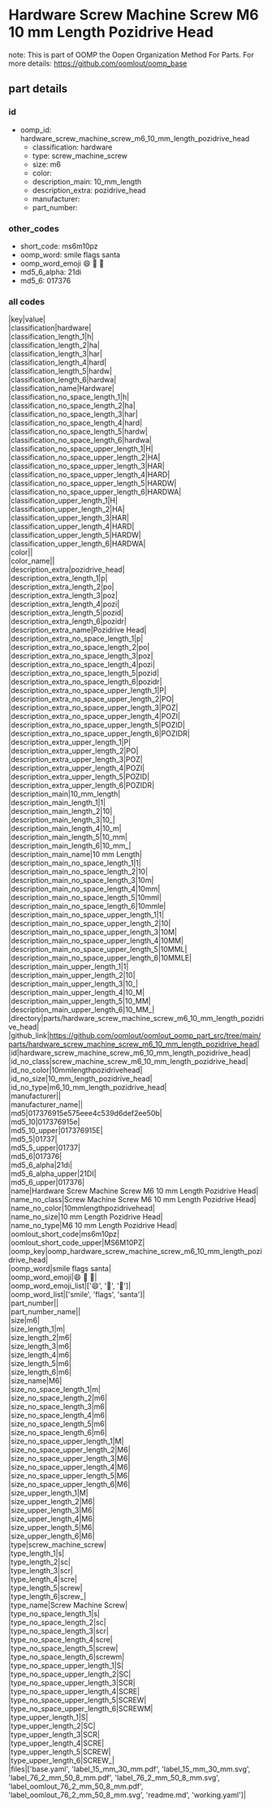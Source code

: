 # Hardware Screw Machine Screw M6 10 mm Length Pozidrive Head  

note: This is part of OOMP the Oopen Organization Method For Parts. For more details: https://github.com/oomlout/oomp_base

##  part details





### id
* oomp_id: hardware_screw_machine_screw_m6_10_mm_length_pozidrive_head
  * classification: hardware
  * type: screw_machine_screw
  * size: m6
  * color: 
  * description_main: 10_mm_length
  * description_extra: pozidrive_head
  * manufacturer: 
  * part_number: 

### other_codes
* short_code: ms6m10pz
* oomp_word: smile flags santa
* oomp_word_emoji :smile: :flags: :santa:
* md5_6_alpha: 21di
* md5_6: 017376

### all codes 
|key|value|  
|classification|hardware|  
|classification_length_1|h|  
|classification_length_2|ha|  
|classification_length_3|har|  
|classification_length_4|hard|  
|classification_length_5|hardw|  
|classification_length_6|hardwa|  
|classification_name|Hardware|  
|classification_no_space_length_1|h|  
|classification_no_space_length_2|ha|  
|classification_no_space_length_3|har|  
|classification_no_space_length_4|hard|  
|classification_no_space_length_5|hardw|  
|classification_no_space_length_6|hardwa|  
|classification_no_space_upper_length_1|H|  
|classification_no_space_upper_length_2|HA|  
|classification_no_space_upper_length_3|HAR|  
|classification_no_space_upper_length_4|HARD|  
|classification_no_space_upper_length_5|HARDW|  
|classification_no_space_upper_length_6|HARDWA|  
|classification_upper_length_1|H|  
|classification_upper_length_2|HA|  
|classification_upper_length_3|HAR|  
|classification_upper_length_4|HARD|  
|classification_upper_length_5|HARDW|  
|classification_upper_length_6|HARDWA|  
|color||  
|color_name||  
|description_extra|pozidrive_head|  
|description_extra_length_1|p|  
|description_extra_length_2|po|  
|description_extra_length_3|poz|  
|description_extra_length_4|pozi|  
|description_extra_length_5|pozid|  
|description_extra_length_6|pozidr|  
|description_extra_name|Pozidrive Head|  
|description_extra_no_space_length_1|p|  
|description_extra_no_space_length_2|po|  
|description_extra_no_space_length_3|poz|  
|description_extra_no_space_length_4|pozi|  
|description_extra_no_space_length_5|pozid|  
|description_extra_no_space_length_6|pozidr|  
|description_extra_no_space_upper_length_1|P|  
|description_extra_no_space_upper_length_2|PO|  
|description_extra_no_space_upper_length_3|POZ|  
|description_extra_no_space_upper_length_4|POZI|  
|description_extra_no_space_upper_length_5|POZID|  
|description_extra_no_space_upper_length_6|POZIDR|  
|description_extra_upper_length_1|P|  
|description_extra_upper_length_2|PO|  
|description_extra_upper_length_3|POZ|  
|description_extra_upper_length_4|POZI|  
|description_extra_upper_length_5|POZID|  
|description_extra_upper_length_6|POZIDR|  
|description_main|10_mm_length|  
|description_main_length_1|1|  
|description_main_length_2|10|  
|description_main_length_3|10_|  
|description_main_length_4|10_m|  
|description_main_length_5|10_mm|  
|description_main_length_6|10_mm_|  
|description_main_name|10 mm Length|  
|description_main_no_space_length_1|1|  
|description_main_no_space_length_2|10|  
|description_main_no_space_length_3|10m|  
|description_main_no_space_length_4|10mm|  
|description_main_no_space_length_5|10mml|  
|description_main_no_space_length_6|10mmle|  
|description_main_no_space_upper_length_1|1|  
|description_main_no_space_upper_length_2|10|  
|description_main_no_space_upper_length_3|10M|  
|description_main_no_space_upper_length_4|10MM|  
|description_main_no_space_upper_length_5|10MML|  
|description_main_no_space_upper_length_6|10MMLE|  
|description_main_upper_length_1|1|  
|description_main_upper_length_2|10|  
|description_main_upper_length_3|10_|  
|description_main_upper_length_4|10_M|  
|description_main_upper_length_5|10_MM|  
|description_main_upper_length_6|10_MM_|  
|directory|parts/hardware_screw_machine_screw_m6_10_mm_length_pozidrive_head|  
|github_link|https://github.com/oomlout/oomlout_oomp_part_src/tree/main/parts/hardware_screw_machine_screw_m6_10_mm_length_pozidrive_head|  
|id|hardware_screw_machine_screw_m6_10_mm_length_pozidrive_head|  
|id_no_class|screw_machine_screw_m6_10_mm_length_pozidrive_head|  
|id_no_color|10mmlengthpozidrivehead|  
|id_no_size|10_mm_length_pozidrive_head|  
|id_no_type|m6_10_mm_length_pozidrive_head|  
|manufacturer||  
|manufacturer_name||  
|md5|017376915e575eee4c539d6def2ee50b|  
|md5_10|017376915e|  
|md5_10_upper|017376915E|  
|md5_5|01737|  
|md5_5_upper|01737|  
|md5_6|017376|  
|md5_6_alpha|21di|  
|md5_6_alpha_upper|21DI|  
|md5_6_upper|017376|  
|name|Hardware Screw Machine Screw M6 10 mm Length Pozidrive Head|  
|name_no_class|Screw Machine Screw M6 10 mm Length Pozidrive Head|  
|name_no_color|10mmlengthpozidrivehead|  
|name_no_size|10 mm Length Pozidrive Head|  
|name_no_type|M6 10 mm Length Pozidrive Head|  
|oomlout_short_code|ms6m10pz|  
|oomlout_short_code_upper|MS6M10PZ|  
|oomp_key|oomp_hardware_screw_machine_screw_m6_10_mm_length_pozidrive_head|  
|oomp_word|smile flags santa|  
|oomp_word_emoji|:smile: :flags: :santa:|  
|oomp_word_emoji_list|[':smile:', ':flags:', ':santa:']|  
|oomp_word_list|['smile', 'flags', 'santa']|  
|part_number||  
|part_number_name||  
|size|m6|  
|size_length_1|m|  
|size_length_2|m6|  
|size_length_3|m6|  
|size_length_4|m6|  
|size_length_5|m6|  
|size_length_6|m6|  
|size_name|M6|  
|size_no_space_length_1|m|  
|size_no_space_length_2|m6|  
|size_no_space_length_3|m6|  
|size_no_space_length_4|m6|  
|size_no_space_length_5|m6|  
|size_no_space_length_6|m6|  
|size_no_space_upper_length_1|M|  
|size_no_space_upper_length_2|M6|  
|size_no_space_upper_length_3|M6|  
|size_no_space_upper_length_4|M6|  
|size_no_space_upper_length_5|M6|  
|size_no_space_upper_length_6|M6|  
|size_upper_length_1|M|  
|size_upper_length_2|M6|  
|size_upper_length_3|M6|  
|size_upper_length_4|M6|  
|size_upper_length_5|M6|  
|size_upper_length_6|M6|  
|type|screw_machine_screw|  
|type_length_1|s|  
|type_length_2|sc|  
|type_length_3|scr|  
|type_length_4|scre|  
|type_length_5|screw|  
|type_length_6|screw_|  
|type_name|Screw Machine Screw|  
|type_no_space_length_1|s|  
|type_no_space_length_2|sc|  
|type_no_space_length_3|scr|  
|type_no_space_length_4|scre|  
|type_no_space_length_5|screw|  
|type_no_space_length_6|screwm|  
|type_no_space_upper_length_1|S|  
|type_no_space_upper_length_2|SC|  
|type_no_space_upper_length_3|SCR|  
|type_no_space_upper_length_4|SCRE|  
|type_no_space_upper_length_5|SCREW|  
|type_no_space_upper_length_6|SCREWM|  
|type_upper_length_1|S|  
|type_upper_length_2|SC|  
|type_upper_length_3|SCR|  
|type_upper_length_4|SCRE|  
|type_upper_length_5|SCREW|  
|type_upper_length_6|SCREW_|  
|files|['base.yaml', 'label_15_mm_30_mm.pdf', 'label_15_mm_30_mm.svg', 'label_76_2_mm_50_8_mm.pdf', 'label_76_2_mm_50_8_mm.svg', 'label_oomlout_76_2_mm_50_8_mm.pdf', 'label_oomlout_76_2_mm_50_8_mm.svg', 'readme.md', 'working.yaml']|  
